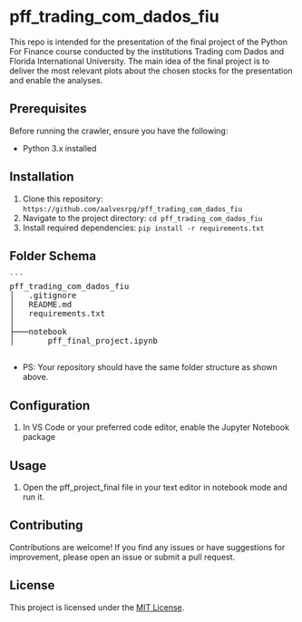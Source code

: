 # pff_trading_com_dados_fiu
This repo is intended for the presentation of the final project of the Python For Finance course conducted by the institutions Trading com Dados and Florida International University.  The main idea of the final project is to deliver the most relevant plots about the chosen stocks for the presentation and enable the analyses.


## Prerequisites

Before running the crawler, ensure you have the following:

- Python 3.x installed

## Installation

1. Clone this repository: `https://github.com/aalvesrpg/pff_trading_com_dados_fiu`
2. Navigate to the project directory: `cd pff_trading_com_dados_fiu`
3. Install required dependencies: `pip install -r requirements.txt`

## Folder Schema

<pre>
```
pff_trading_com_dados_fiu
│   .gitignore
│   README.md
│   requirements.txt
│
├───notebook
│       pff_final_project.ipynb

</pre>

- PS: Your repository should have the same folder structure as shown above.

## Configuration

1. In VS Code or your preferred code editor, enable the Jupyter Notebook package

## Usage

1. Open the pff_project_final file in your text editor in notebook mode and run it.

## Contributing

Contributions are welcome! If you find any issues or have suggestions for improvement, please open an issue or submit a pull request.

## License

This project is licensed under the [MIT License](LICENSE).